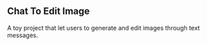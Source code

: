 ## Chat To Edit Image

A toy project that let users to generate and edit images through text messages.
